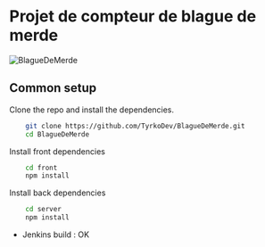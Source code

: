 # Projet de compteur de blague de merde

![BlagueDeMerde](https://raw.githubusercontent.com/TyrkoDev/BlagueDeMerde/public/images/bdm.png)

## Common setup

Clone the repo and install the dependencies. 

```bash
    git clone https://github.com/TyrkoDev/BlagueDeMerde.git
    cd BlagueDeMerde
```
Install front dependencies
```bash
    cd front
    npm install
```
Install back dependencies
```bash
    cd server
    npm install
```
- Jenkins build : OK
